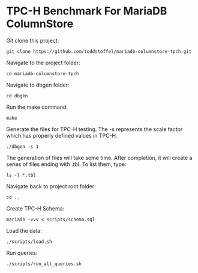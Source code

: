 # TPC-H Benchmark For MariaDB ColumnStore

Git clone this project:
```
git clone https://github.com/toddstoffel/mariadb-columnstore-tpch.git
```

Navigate to the project folder:
```
cd mariadb-columnstore-tpch
```

Navigate to dbgen folder:
```
cd dbgen
```

Run the make command:
```
make
```  

Generate the files for TPC-H testing. The -s represents the scale factor which has properly defined values in TPC-H.
```
./dbgen -s 1
```  

The generation of files will take some time. After completion, it will create a series of files ending with .tbl. To list them, type:
```
ls -l *.tbl
```

Navigate back to project root folder:
```
cd ..
```

Create TPC-H Schema:
```
mariadb -vvv < scripts/schema.sql
```

Load the data:
```
./scripts/load.sh
```

Run queries:
```
./scripts/run_all_queries.sh
```